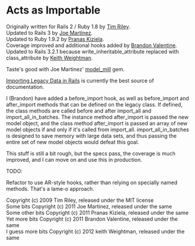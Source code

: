 Acts as Importable
==================

Originally written for Rails 2 / Ruby 1.8 by [Tim Riley](https://github.com/timriley).  
Updated to Rails 3 by [Joe Martinez](https://github.com/capitalist).  
Updated to Ruby 1.9.2 by [Pranas Kiziela](https://github.com/Pranas).  
Coverage improved and additional hooks added by [Brandon Valentine](https://github.com/brandonvalentine).  
Updated to Rails 3.2.1 because write_inheritable_attribute replaced with class_attribute by [Keith Weightman](https://github.com/kweightman).

Taste's good with Joe Martinez' [model_mill](https://rubygems.org/gems/model_mill/) gem.

[Importing Legacy Data in Rails](http://openmonkey.com/articles/2009/05/importing-legacy-data-in-rails) is currently the best source of documentation.

I (Brandon) have added a before_import hook, as well as before_import and after_import methods that can be defined on the legacy class.  If defined, the class methods are called before and after import_all and import_all_in_batches.  The instance method after_import is passed the new model object, and the class method after_import is passed an array of new model objects if and only if it's called from import_all.  import_all_in_batches is designed to save memory with large data sets, and thus passing the entire set of new model objects would defeat this goal.

This stuff is still a bit rough, but the specs pass, the coverage is much improved, and I can move on and use this in production.

TODO:

Refactor to use AR-style hooks, rather than relying on specially named methods.  That's a lame-o approach.

Copyright (c) 2009 Tim Riley, released under the MIT license  
Some bits Copyright (c) 2011 Joe Martinez, released under the same  
Some other bits Copyright (c) 2011 Pranas Kiziela, released under the same  
Yet more bits Copyright (c) 2011 Brandon Valentine, released under the same  
I guess more bits Copyright (c) 2012 keith Weightman, released under the same  
